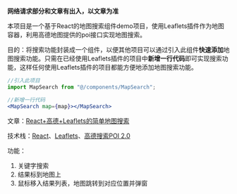 **网络请求部分和文章有出入，以文章为准**

本项目是一个基于React的地图搜索组件demo项目，使用Leaflets插件作为地图容器，利用高德地图提供的poi接口实现地图搜索。

目的：将搜索功能封装成一个组件，以便其他项目可以通过引入此组件**快速添加**地图搜索功能。只需在已经使用Leaflets插件的项目中**新增一行代码**即可实现搜索功能，这样任何使用Leaflets插件的项目都能方便地添加地图搜索功能。

```jsx
//引入此项目
import MapSearch from "@/components/MapSearch";

//新增一行代码
<MapSearch map={map}></MapSearch>
```

文章：[React+高德+Leaflets的简单地图搜索](https://juejin.cn/post/7208858443630624828)

技术栈：[React](https://react.docschina.org/)、[Leaflets](https://leafletjs.cn/)、[高德搜索POI 2.0](https://developer.amap.com/api/webservice/guide/api/newpoisearch)

功能：
1.  关键字搜索
1.  结果标到地图上
1.  鼠标移入结果列表，地图跳转到对应位置并弹窗